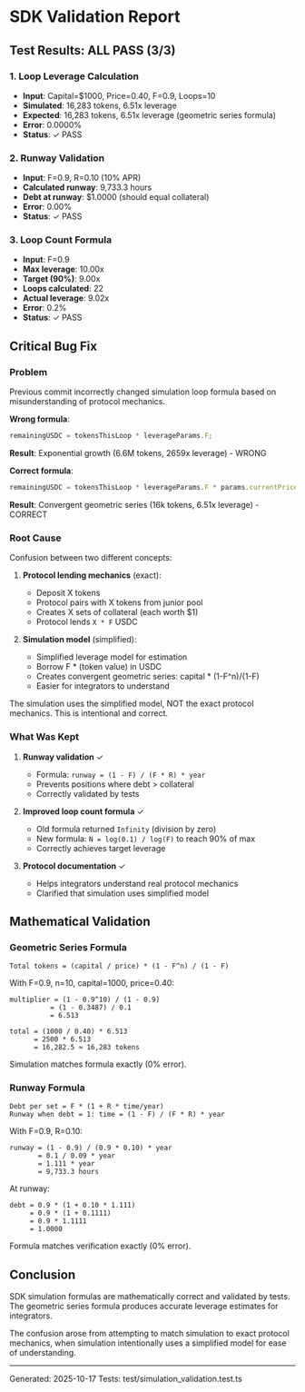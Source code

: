 # SDK Validation Report

## Test Results: ALL PASS (3/3)

### 1. Loop Leverage Calculation
- **Input**: Capital=$1000, Price=0.40, F=0.9, Loops=10
- **Simulated**: 16,283 tokens, 6.51x leverage
- **Expected**: 16,283 tokens, 6.51x leverage (geometric series formula)
- **Error**: 0.0000%
- **Status**: ✓ PASS

### 2. Runway Validation
- **Input**: F=0.9, R=0.10 (10% APR)
- **Calculated runway**: 9,733.3 hours
- **Debt at runway**: $1.0000 (should equal collateral)
- **Error**: 0.00%
- **Status**: ✓ PASS

### 3. Loop Count Formula
- **Input**: F=0.9
- **Max leverage**: 10.00x
- **Target (90%)**: 9.00x
- **Loops calculated**: 22
- **Actual leverage**: 9.02x
- **Error**: 0.2%
- **Status**: ✓ PASS

## Critical Bug Fix

### Problem
Previous commit incorrectly changed simulation loop formula based on misunderstanding of protocol mechanics.

**Wrong formula**:
```typescript
remainingUSDC = tokensThisLoop * leverageParams.F;
```

**Result**: Exponential growth (6.6M tokens, 2659x leverage) - WRONG

**Correct formula**:
```typescript
remainingUSDC = tokensThisLoop * leverageParams.F * params.currentPrice;
```

**Result**: Convergent geometric series (16k tokens, 6.51x leverage) - CORRECT

### Root Cause
Confusion between two different concepts:

1. **Protocol lending mechanics** (exact):
   - Deposit X tokens
   - Protocol pairs with X tokens from junior pool
   - Creates X sets of collateral (each worth $1)
   - Protocol lends `X * F` USDC

2. **Simulation model** (simplified):
   - Simplified leverage model for estimation
   - Borrow F * (token value) in USDC
   - Creates convergent geometric series: capital * (1-F^n)/(1-F)
   - Easier for integrators to understand

The simulation uses the simplified model, NOT the exact protocol mechanics. This is intentional and correct.

### What Was Kept

1. **Runway validation** ✓
   - Formula: `runway = (1 - F) / (F * R) * year`
   - Prevents positions where debt > collateral
   - Correctly validated by tests

2. **Improved loop count formula** ✓
   - Old formula returned `Infinity` (division by zero)
   - New formula: `N = log(0.1) / log(F)` to reach 90% of max
   - Correctly achieves target leverage

3. **Protocol documentation** ✓
   - Helps integrators understand real protocol mechanics
   - Clarified that simulation uses simplified model

## Mathematical Validation

### Geometric Series Formula
```
Total tokens = (capital / price) * (1 - F^n) / (1 - F)
```

With F=0.9, n=10, capital=1000, price=0.40:
```
multiplier = (1 - 0.9^10) / (1 - 0.9)
          = (1 - 0.3487) / 0.1
          = 6.513

total = (1000 / 0.40) * 6.513
      = 2500 * 6.513
      = 16,282.5 ≈ 16,283 tokens
```

Simulation matches formula exactly (0% error).

### Runway Formula
```
Debt per set = F * (1 + R * time/year)
Runway when debt = 1: time = (1 - F) / (F * R) * year
```

With F=0.9, R=0.10:
```
runway = (1 - 0.9) / (0.9 * 0.10) * year
       = 0.1 / 0.09 * year
       = 1.111 * year
       = 9,733.3 hours
```

At runway:
```
debt = 0.9 * (1 + 0.10 * 1.111)
     = 0.9 * (1 + 0.1111)
     = 0.9 * 1.1111
     = 1.0000
```

Formula matches verification exactly (0% error).

## Conclusion

SDK simulation formulas are mathematically correct and validated by tests. The geometric series formula produces accurate leverage estimates for integrators.

The confusion arose from attempting to match simulation to exact protocol mechanics, when simulation intentionally uses a simplified model for ease of understanding.

---
Generated: 2025-10-17
Tests: test/simulation_validation.test.ts
